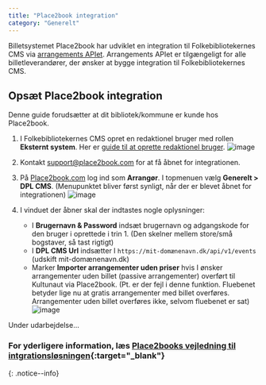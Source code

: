 ```yaml
---
title: "Place2book integration"  
category: "Generelt"
---
```


Billetsystemet Place2book har udviklet en integration til Folkebibliotekernes CMS via [arrangements APIet](https://www.folkebibliotekernescms.dk/main/bliv-klar-til-folkebibliotekernes-cms/9integrationer/#arrangements-api-til-brug-for-eksterne-systemer). Arrangements APIet er tilgængeligt for alle billetleverandører, der ønsker at bygge integration til Folkebibliotekernes CMS.



## Opsæt Place2book integration
Denne guide forudsætter at dit bibliotek/kommune er kunde hos Place2book.

1. I Folkebibliotekernes CMS opret en redaktionel bruger med rollen **Eksternt system**. Her er [guide til at oprette redaktionel bruger](https://www.folkebibliotekernescms.dk/main/konfiguration/personer/#opret-ny-redaktionel-bruger).
   ![image](https://github.com/danskernesdigitalebibliotek/folkebibliotekernes_cms_manual/assets/1641342/91ca0296-20fb-48d8-926d-af8338471255)

2. Kontakt [support@place2book.com](mailto:support@place2book.com) for at få åbnet for integrationen.
   
3. På [Place2book.com](https://www.place2book.com/) log ind som **Arrangør**. I topmenuen vælg **Generelt > DPL CMS**. (Menupunktet bliver først synligt, når der er blevet åbnet for integrationen)
   ![image](https://github.com/danskernesdigitalebibliotek/folkebibliotekernes_cms_manual/assets/1641342/3f90dac1-06a4-4cbc-9efb-6dfa51af375d)
4. I vinduet der åbner skal der indtastes nogle oplysninger:   
   - I **Brugernavn & Password** indsæt brugernavn og adgangskode for den bruger i oprettede i trin 1. (Den skelner mellem store/små bogstaver, så tast rigtigt)
   - I **DPL CMS Url** indsætter I `https://mit-domænenavn.dk/api/v1/events` (udskift mit-domænenavn.dk)
   - Marker **Importer arrangementer uden priser** hvis I ønsker arrangementer uden billet (passive arrangementer) overført til Kultunaut via Place2book. (Pt. er der fejl i denne funktion. Fluebenet betyder lige nu at gratis arrangementer med billet overføres. Arrangementer uden billet overføres ikke, selvom fluebenet er sat)
   ![image](https://github.com/danskernesdigitalebibliotek/folkebibliotekernes_cms_manual/assets/1641342/f9a0b3fe-8f45-4c34-9a76-e0438ea52b20)




Under udarbejdelse...



### For yderligere information, læs [Place2books vejledning til intgrationsløsningen](https://support.place2book.com/support/solutions/articles/80001143841-kom-i-gang){:target="_blank"}
{: .notice--info}
